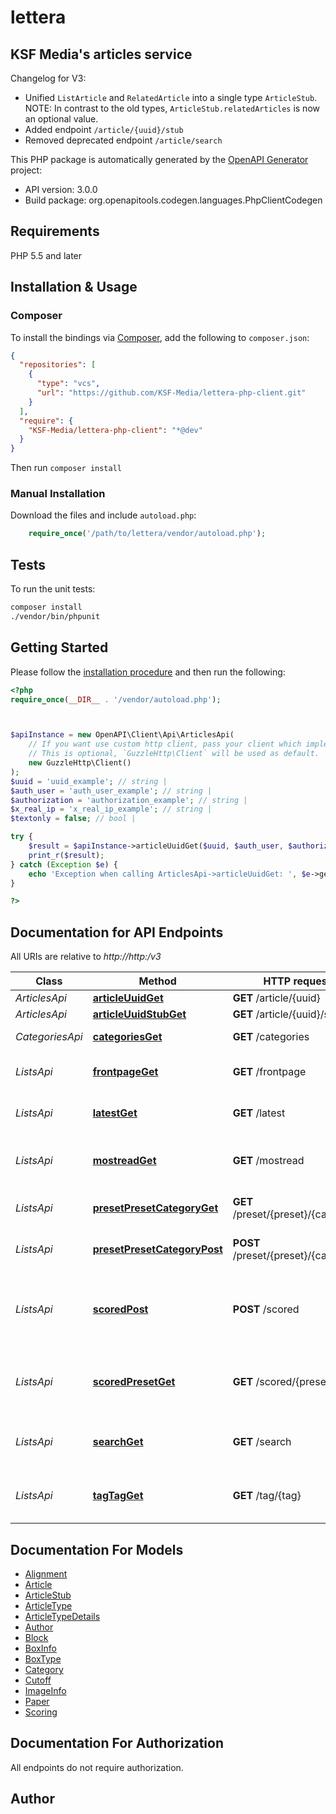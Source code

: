 # lettera

<h2>KSF Media's articles service</h2> Changelog for V3: <ul><li>Unified <code>ListArticle</code> and <code>RelatedArticle</code> into a single type <code>ArticleStub</code>. NOTE: In contrast to the old types, <code>ArticleStub.relatedArticles</code> is now an optional value.</li> <li>Added endpoint <code>/article/{uuid}/stub</code></li> <li>Removed deprecated endpoint <code>/article/search</code></li> </ul>

This PHP package is automatically generated by the [OpenAPI Generator](https://openapi-generator.tech) project:

- API version: 3.0.0
- Build package: org.openapitools.codegen.languages.PhpClientCodegen

## Requirements

PHP 5.5 and later

## Installation & Usage

### Composer

To install the bindings via [Composer](http://getcomposer.org/), add the following to `composer.json`:

```json
{
  "repositories": [
    {
      "type": "vcs",
      "url": "https://github.com/KSF-Media/lettera-php-client.git"
    }
  ],
  "require": {
    "KSF-Media/lettera-php-client": "*@dev"
  }
}
```

Then run `composer install`

### Manual Installation

Download the files and include `autoload.php`:

```php
    require_once('/path/to/lettera/vendor/autoload.php');
```

## Tests

To run the unit tests:

```bash
composer install
./vendor/bin/phpunit
```

## Getting Started

Please follow the [installation procedure](#installation--usage) and then run the following:

```php
<?php
require_once(__DIR__ . '/vendor/autoload.php');



$apiInstance = new OpenAPI\Client\Api\ArticlesApi(
    // If you want use custom http client, pass your client which implements `GuzzleHttp\ClientInterface`.
    // This is optional, `GuzzleHttp\Client` will be used as default.
    new GuzzleHttp\Client()
);
$uuid = 'uuid_example'; // string | 
$auth_user = 'auth_user_example'; // string | 
$authorization = 'authorization_example'; // string | 
$x_real_ip = 'x_real_ip_example'; // string | 
$textonly = false; // bool | 

try {
    $result = $apiInstance->articleUuidGet($uuid, $auth_user, $authorization, $x_real_ip, $textonly);
    print_r($result);
} catch (Exception $e) {
    echo 'Exception when calling ArticlesApi->articleUuidGet: ', $e->getMessage(), PHP_EOL;
}

?>
```

## Documentation for API Endpoints

All URIs are relative to *http://http:/v3*

Class | Method | HTTP request | Description
------------ | ------------- | ------------- | -------------
*ArticlesApi* | [**articleUuidGet**](docs/Api/ArticlesApi.md#articleuuidget) | **GET** /article/{uuid} | 
*ArticlesApi* | [**articleUuidStubGet**](docs/Api/ArticlesApi.md#articleuuidstubget) | **GET** /article/{uuid}/stub | 
*CategoriesApi* | [**categoriesGet**](docs/Api/CategoriesApi.md#categoriesget) | **GET** /categories | Read categories
*ListsApi* | [**frontpageGet**](docs/Api/ListsApi.md#frontpageget) | **GET** /frontpage | Returns a list for a front page
*ListsApi* | [**latestGet**](docs/Api/ListsApi.md#latestget) | **GET** /latest | Returns a list of latest articles
*ListsApi* | [**mostreadGet**](docs/Api/ListsApi.md#mostreadget) | **GET** /mostread | Returns a list of most read articles
*ListsApi* | [**presetPresetCategoryGet**](docs/Api/ListsApi.md#presetpresetcategoryget) | **GET** /preset/{preset}/{category} | Load a preset model
*ListsApi* | [**presetPresetCategoryPost**](docs/Api/ListsApi.md#presetpresetcategorypost) | **POST** /preset/{preset}/{category} | Update a preset model
*ListsApi* | [**scoredPost**](docs/Api/ListsApi.md#scoredpost) | **POST** /scored | List recent articles sorted by given scoring weights
*ListsApi* | [**scoredPresetGet**](docs/Api/ListsApi.md#scoredpresetget) | **GET** /scored/{preset} | List recent articles sorted by preset scoring
*ListsApi* | [**searchGet**](docs/Api/ListsApi.md#searchget) | **GET** /search | Returns a list of search results
*ListsApi* | [**tagTagGet**](docs/Api/ListsApi.md#tagtagget) | **GET** /tag/{tag} | Returns a list of latest articles by tag


## Documentation For Models

 - [Alignment](docs/Model/Alignment.md)
 - [Article](docs/Model/Article.md)
 - [ArticleStub](docs/Model/ArticleStub.md)
 - [ArticleType](docs/Model/ArticleType.md)
 - [ArticleTypeDetails](docs/Model/ArticleTypeDetails.md)
 - [Author](docs/Model/Author.md)
 - [Block](docs/Model/Block.md)
 - [BoxInfo](docs/Model/BoxInfo.md)
 - [BoxType](docs/Model/BoxType.md)
 - [Category](docs/Model/Category.md)
 - [Cutoff](docs/Model/Cutoff.md)
 - [ImageInfo](docs/Model/ImageInfo.md)
 - [Paper](docs/Model/Paper.md)
 - [Scoring](docs/Model/Scoring.md)


## Documentation For Authorization

All endpoints do not require authorization.

## Author



